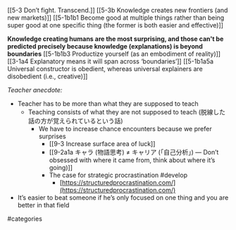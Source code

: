 [[5-3 Don’t fight. Transcend.]]
[[5-3b Knowledge creates new frontiers (and new markets)]]
[[5-1b1b1 Become good at multiple things rather than being super good at one specific thing (the former is both easier and effective)]]

**Knowledge creating humans are the most surprising, and those can't be predicted precisely because knowledge (explanations) is beyond boundaries**
[[5-1b1b3 Productize yourself (as an embodiment of reality)]]
[[3-1a4 Explanatory means it will span across ‘boundaries’]]
[[5-1b1a5a Universal constructor is obedient, whereas universal explainers are disobedient (i.e., creative)]]

*Teacher anecdote:*
- Teacher has to be more than what they are supposed to teach
    - Teaching consists of what they are not supposed to teach (脱線した話の方が覚えられているという話)
        - We have to increase chance encounters because we prefer surprises
	        - [[9-3 Increase surface area of luck]]
	        - [[9-2a1a キャラ (物語思考) ≠ キャリア (「自己分析」) — Don’t obsessed with where it came from, think about where it’s going)]]
            - The case for strategic procrastination #develop 
	            -  [https://structuredprocrastination.com/](https://structuredprocrastination.com/)
- It’s easier to beat someone if he’s only focused on one thing and you are better in that field

#categories 